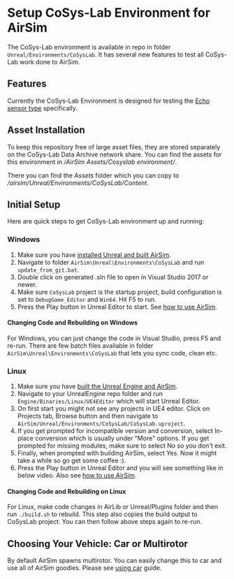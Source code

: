 
# Setup CoSys-Lab Environment for AirSim

The CoSys-Lab environment is available in repo in folder `Unreal/Environments/CoSysLab`. 
It has several new features to test all CoSys-Lab work done to AirSim.

## Features
Currently the CoSys-Lab Environment is designed for testing the [Echo sensor type](echo.md) specifically. 

## Asset Installation
To keep this repository free of large asset files, they are stored separately on the CoSys-Lab Data Archive network share. 
You can find the assets for this environment in _/AirSim Assets/Cosyslab environment/_. 

There you can find the _Assets_ folder which you can copy to _/airsim/Unreal/Environments/CoSysLab/Content_.

## Initial Setup
Here are quick steps to get CoSys-Lab environment up and running:

### Windows

1. Make sure you have [installed Unreal and built AirSim](build_windows.md).
2. Navigate to folder `AirSim\Unreal\Environments\CoSysLab` and run `update_from_git.bat`.
3. Double click on generated .sln file to open in Visual Studio 2017 or newer.
4. Make sure `CoSysLab` project is the startup project, build configuration is set to `DebugGame_Editor` and `Win64`. Hit F5 to run.
5. Press the Play button in Unreal Editor to start. See [how to use AirSim](https://github.com/Microsoft/AirSim/#how-to-use-it).

#### Changing Code and Rebuilding on Windows
For Windows, you can just change the code in Visual Studio, press F5 and re-run. There are few batch files available in folder `AirSim\Unreal\Environments\CoSysLab` that lets you sync code, clean etc.

### Linux
1. Make sure you have [built the Unreal Engine and AirSim](build_linux.md).
2. Navigate to your UnrealEngine repo folder and run `Engine/Binaries/Linux/UE4Editor` which will start Unreal Editor.
3. On first start you might not see any projects in UE4 editor. Click on Projects tab, Browse button and then navigate to `AirSim/Unreal/Environments/CoSysLab/CoSysLab.uproject`. 
4. If you get prompted for incompatible version and conversion, select In-place conversion which is usually under "More" options. If you get prompted for missing modules, make sure to select No so you don't exit. 
5. Finally, when prompted with building AirSim, select Yes. Now it might take a while so go get some coffee :).
6. Press the Play button in Unreal Editor and you will see something like in below video. Also see [how to use AirSim](/#how-to-use-it).

#### Changing Code and Rebuilding on Linux
For Linux, make code changes in AirLib or Unreal/Plugins folder and then run `./build.sh` to rebuild. This step also copies the build output to CoSysLab project. You can then follow above steps again to re-run.

## Choosing Your Vehicle: Car or Multirotor
By default AirSim spawns multirotor. You can easily change this to car and use all of AirSim goodies. Please see [using car](using_car.md) guide.
